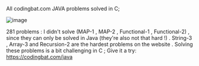 All codingbat.com JAVA problems solved in C;

![image](https://user-images.githubusercontent.com/66868625/207361387-5a8bb04f-02af-45b2-82e2-61c355c6fbfe.png)

281 problems : I didn't solve (MAP-1 , MAP-2 , Functional-1 , Functional-2) ,
since they can only be solved in Java (they're also not that hard !) .
String-3 , Array-3 and Recursion-2 are the hardest problems on the website .
Solving these problems is a bit challenging in C ;
Give it a try:
https://codingbat.com/java
